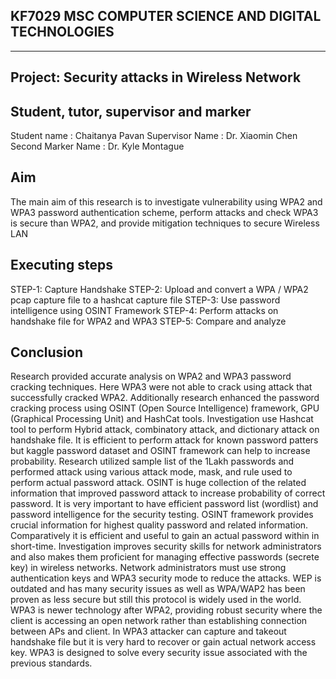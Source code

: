 KF7029  MSC COMPUTER SCIENCE  AND DIGITAL TECHNOLOGIES
---------------------------------------------------------------------------------------------------------------------------------------------------------
---------------------------------------------------------------------------------------------------------------------------------------------------------

Project: Security attacks in Wireless Network
---------------------------------------------------


Student, tutor, supervisor and marker
---------------------------------------------------
Student name 		: Chaitanya Pavan
Supervisor Name		: Dr. Xiaomin Chen		
Second Marker Name	: Dr. Kyle Montague



Aim 
---------------------------------------------------
The main aim of this research is to investigate vulnerability using WPA2 and WPA3 password authentication scheme, perform attacks and check WPA3 is secure than WPA2, and  provide mitigation techniques to secure Wireless LAN

Executing steps
---------------------------------------------------
STEP-1: Capture Handshake
STEP-2: Upload and convert a WPA / WPA2 pcap capture file to a hashcat capture file
STEP-3: Use password intelligence using OSINT Framework
STEP-4: Perform attacks on handshake file for WPA2 and WPA3
STEP-5: Compare and analyze

Conclusion
---------------------------------------------------
Research provided accurate analysis on WPA2 and WPA3 password cracking techniques. Here WPA3 were not able to crack using attack that successfully cracked WPA2. Additionally research enhanced the password cracking process using OSINT (Open Source Intelligence) framework, GPU (Graphical Processing Unit) and HashCat tools. Investigation use Hashcat tool to perform Hybrid attack, combinatory attack, and dictionary attack on handshake file. It is efficient to perform attack for known password patters but kaggle password dataset and OSINT framework can help to increase probability. Research utilized sample list of the 1Lakh passwords and performed attack using various attack mode, mask, and rule used to perform actual password attack. 
OSINT is huge collection of the related information that improved password attack to increase probability of correct password. It is very important to have efficient password list (wordlist) and password intelligence for the security testing. OSINT framework provides crucial information for highest quality password and related information. Comparatively it is efficient and useful to gain an actual password within in short-time. Investigation improves security skills for network administrators and also makes them proficient for managing effective passwords (secrete key) in wireless networks. 
Network administrators must use strong authentication keys and WPA3 security mode to reduce the attacks. WEP is outdated and has many security issues as well as WPA/WAP2 has been proven as less secure but still this protocol is widely used in the world.  WPA3 is newer technology after WPA2, providing robust security where the client is accessing an open network rather than establishing connection between APs and client. In WPA3 attacker can capture and takeout handshake file but it is very hard to recover or gain actual network access key. WPA3 is designed to solve every security issue associated with the previous standards.


